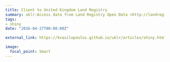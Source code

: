 ```yaml
---
title: Client to United Kingdom Land Registry
summary: uklr:Access data from Land Registry Open Data <http://landregistry.data.gov.uk/> through 'SPARQL' queries.
tags: 
- shiny
date: "2016-04-27T00:00:00Z"

external_link: https://kvasilopoulos.github.io/uklr/articles/shiny.html

image:
  focal_point: Smart
---
```




